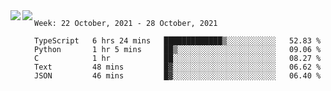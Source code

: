 <a href="https://github.com/anuraghazra/github-readme-stats">
  <img align="left" src="https://github-readme-stats.vercel.app/api?username=Tanesan&count_private=true&show_icons=true" />
</a>
<a href="https://github.com/anuraghazra/github-readme-stats">
  <img align="left" src="https://github-readme-stats.vercel.app/api/top-langs/?username=Tanesan" />
</a>

<!--START_SECTION:waka-->
```text
Week: 22 October, 2021 - 28 October, 2021

TypeScript   6 hrs 24 mins   █████████████▒░░░░░░░░░░░   52.83 % 
Python       1 hr 5 mins     ██▒░░░░░░░░░░░░░░░░░░░░░░   09.06 % 
C            1 hr            ██░░░░░░░░░░░░░░░░░░░░░░░   08.27 % 
Text         48 mins         █▓░░░░░░░░░░░░░░░░░░░░░░░   06.62 % 
JSON         46 mins         █▓░░░░░░░░░░░░░░░░░░░░░░░   06.40 % 
```
<!--END_SECTION:waka-->
